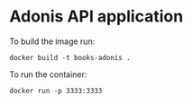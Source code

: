 # Adonis API application

To build the image run:

```
docker build -t books-adonis .
```

To run the container:

```
docker run -p 3333:3333
```